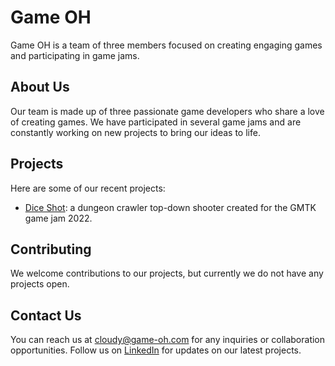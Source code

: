 # Game OH

Game OH is a team of three members focused on creating engaging games and participating in game jams. 

## About Us

Our team is made up of three passionate game developers who share a love of creating games. 
We have participated in several game jams and are constantly working on new projects to bring our ideas to life.

## Projects

Here are some of our recent projects:

- [Dice Shot](https://cloudyin.itch.io/dice-shot): a dungeon crawler top-down shooter created for the GMTK game jam 2022.


## Contributing
We welcome contributions to our projects, but currently we do not have any projects open.
<!-- We welcome contributions to our projects! If you'd like to contribute, please see our [contributing guidelines](CONTRIBUTING.md). -->

## Contact Us

You can reach us at [cloudy@game-oh.com](mailto:aaayush.dev@gmail.com) for any inquiries or collaboration opportunities. Follow us on [LinkedIn](https://linkedin.com/company/team-game-oh) for updates on our latest projects.
